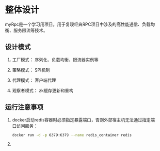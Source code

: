 # 整体设计

myRpc是一个学习用项目，用于复现经典RPC项目中涉及的高性能通信、负载均衡、服务限流等技术。

## 设计模式

1. 工厂模式：
序列化、负载均衡、限流器实例等

2. 策略模式：
SPI机制

3. 代理模式：
客户端代理

4. 观察者模式：
zk缓存更新和重构

## 运行注意事项
1. docker启动redis容器时必须指定暴露端口，否则外部宿主机无法通过指定端口访问服务：
    ```bash
    docker run -d -p 6379:6379 --name redis_container redis
    ```
2. 